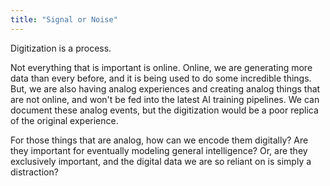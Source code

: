 ```yaml
---
title: "Signal or Noise"
---
```


Digitization is a process. 

Not everything that is important is online.
Online, we are generating more data than every before, and it is being used to do some incredible things.
But, we are also having analog experiences and creating analog things that are not online, and won't be fed into the latest AI training pipelines. 
We can document these analog events, but the digitization would be a poor replica of the original experience. 

For those things that are analog, how can we encode them digitally?
Are they important for eventually modeling general intelligence?
Or, are they exclusively important, and the digital data we are so reliant on is simply a distraction?

